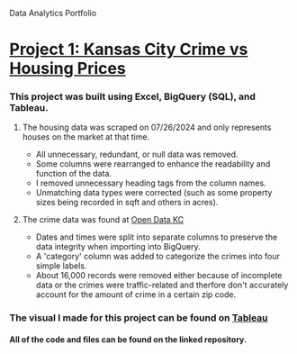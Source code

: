 Data Analytics Portfolio

# [Project 1: Kansas City Crime vs Housing Prices](https://github.com/Foster397/Portfolio?tab=readme-ov-file#portfolio-project)

### This project was built using Excel, BigQuery (SQL), and Tableau.

1. The housing data was scraped on 07/26/2024 and only represents houses on the market at that time.
   * All unnecessary, redundant, or null data was removed.
   * Some columns were rearranged to enhance the readability and function of the data.
   * I removed unnecessary heading tags from the column names.
   *  Unmatching data types were corrected (such as some property sizes being recorded in sqft and others in acres).

2. The crime data was found at [Open Data KC](https://data.kcmo.org/Crime/KCPD-Crime-Data-2023/bfyq-5nh6/about_data)
   * Dates and times were split into separate columns to preserve the data integrity when importing into BigQuery.
   * A 'category' column was added to categorize the crimes into four simple labels.
   * About 16,000 records were removed either because of incomplete data or the crimes were traffic-related and therfore
   don't accurately account for the amount of crime in a certain zip code.

### The visual I made for this project can be found on [Tableau](https://public.tableau.com/app/profile/jordan.foster7733/viz/KansasCityCrimevsHousingPrices/Dashboard1)

#### All of the code and files can be found on the linked repository. 
